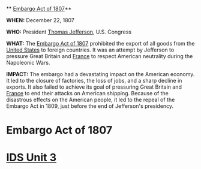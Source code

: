 ** [Embargo Act of 1807](./../embargo-act-of-1807/)**

**WHEN:** December 22, 1807

**WHO:** President [Thomas Jefferson](./../thomas-jefferson/), U.S. Congress

**WHAT:** The [Embargo Act of 1807](./../embargo-act-of-1807/) prohibited the export of all goods from the [United States](./../united-states/) to foreign countries. It was an attempt by Jefferson to pressure Great Britain and [France](./../france/) to respect American neutrality during the Napoleonic Wars.

**IMPACT:** The embargo had a devastating impact on the American economy. It led to the closure of factories, the loss of jobs, and a sharp decline in exports. It also failed to achieve its goal of pressuring Great Britain and [France](./../france/) to end their attacks on American shipping. Because of the disastrous effects on the American people, it led to the repeal of the Embargo Act in 1809, just before the end of Jefferson's presidency.
# Embargo Act of 1807 
# [IDS Unit 3](./../ids-unit-3/)